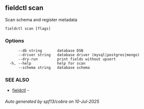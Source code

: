 ## fieldctl scan

Scan schema and register metadata

```
fieldctl scan [flags]
```

### Options

```
      --db string       database DSN
      --driver string   database driver (mysql|postgres|mongo)
      --dry-run         print fields without upsert
  -h, --help            help for scan
      --schema string   database schema
```

### SEE ALSO

* [fieldctl](fieldctl.md)	 - 

###### Auto generated by spf13/cobra on 10-Jul-2025
